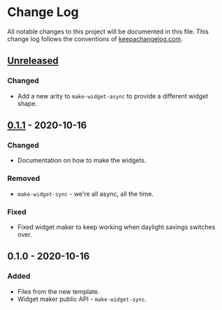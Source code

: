 # Change Log
All notable changes to this project will be documented in this file. This change log follows the conventions of [keepachangelog.com](http://keepachangelog.com/).

## [Unreleased]
### Changed
- Add a new arity to `make-widget-async` to provide a different widget shape.

## [0.1.1] - 2020-10-16
### Changed
- Documentation on how to make the widgets.

### Removed
- `make-widget-sync` - we're all async, all the time.

### Fixed
- Fixed widget maker to keep working when daylight savings switches over.

## 0.1.0 - 2020-10-16
### Added
- Files from the new template.
- Widget maker public API - `make-widget-sync`.

[Unreleased]: https://github.com/your-name/collatz/compare/0.1.1...HEAD
[0.1.1]: https://github.com/your-name/collatz/compare/0.1.0...0.1.1
